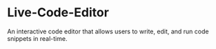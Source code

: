 # Live-Code-Editor
An interactive code editor that allows users to write, edit, and run code snippets in real-time.
